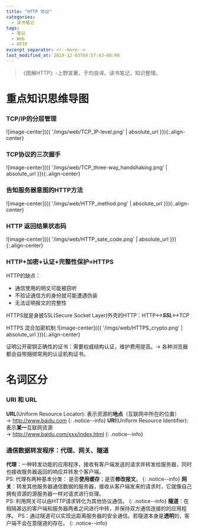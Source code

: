 ```yaml
---
title: "HTTP 协议"
categories:
  - 读书笔记
tags:
  - 笔记
  - Web
  - HTTP
excerpt_separator: <!--more-->
last_modified_at: 2019-12-03T04:57:43-08:00
---
```

> 《图解HTTP》-上野宣著，于均良译。读书笔记，知识整理。
<!--more-->

# 重点知识思维导图
### TCP/IP的分层管理
![image-center]({{ '/imgs/web/TCP_IP-level.png' | absolute_url }}){:.align-center}
### TCP协议的三次握手
![image-center]({{ '/imgs/web/TCP_three-way_handshaking.png' | absolute_url }}){:.align-center}
### 告知服务器意图的HTTP方法
![image-center]({{ '/imgs/web/HTTP_method.png' | absolute_url }}){:.align-center}
### HTTP 返回结果状态码
![image-center]({{ '/imgs/web/HTTP_sate_code.png' | absolute_url }}){:.align-center}
### HTTP+加密+认证+完整性保护=HTTPS
HTTP的缺点：
- 通信使用的明文可能被窃听
- 不验证通信方的身份就可能遭遇伪装
- 无法证明报文的完整性

HTTPS就是身披SSL(Secure Socket Layer)外壳的HTTP：HTTP<->***SSL***<->TCP

HTTPS 混合加密机制
![image-center]({{ '/imgs/web/HTTPS_crypto.png' | absolute_url }}){:.align-center}

证明公开密钥正确性的证书：需要权威结构认证，维护费用提高。-> 各种浏览器都会自带捆绑常用的认证机构证书。

# 名词区分
### URI 和 URL
**URL**(Uniform Resource Locator): 表示资源的**地点**（互联网中所在的位置）<br>   -> http://www.baidu.com
{: .notice--info}
**URI**(Uniform Resource Identifier): 表示**某一**互联网资源 <br>   -> http://www.baidu.com/xxx/index.html
{: .notice--info}

### 通信数据转发程序：代理、网关、隧道
**代理**：一种转发功能的应用程序，接收有客户端发送的请求并转发给服务器，同时也接收服务器返回的响应并转发个客户端。<br>
PS: 代理有两种基本分类： 是否**使用缓存**；是否**修改报文**。
{: .notice--info}
**网关**：转发其他服务器通信数据的服务器，接收从客户端发来的请求时，它就像自己拥有资源的源服务器一样对请求进行处理。<br>
PS: 利用网关可以由HTTP请求转化为其他协议通信。
{: .notice--info}
**隧道**：在相隔甚远的客户端和服务器两者之间进行中转，并保持双方通信连接的的应用程序。
PS：通过隧道可以实现远距离服务器的安全通信。若隧道本身是**透明**的，客户端不会在意隧道的存在。
{: .notice--info}